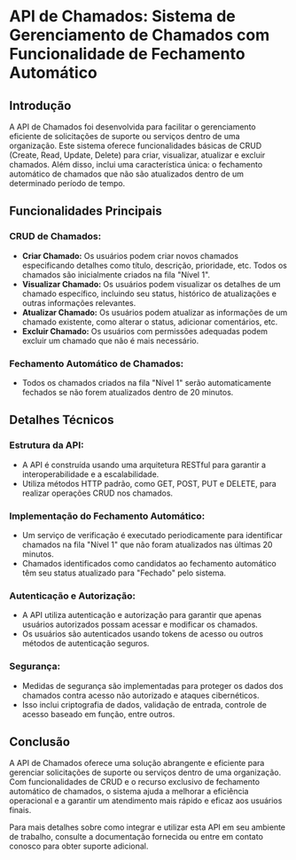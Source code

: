 # API de Chamados: Sistema de Gerenciamento de Chamados com Funcionalidade de Fechamento Automático

## Introdução
A API de Chamados foi desenvolvida para facilitar o gerenciamento eficiente de solicitações de suporte ou serviços dentro de uma organização. Este sistema oferece funcionalidades básicas de CRUD (Create, Read, Update, Delete) para criar, visualizar, atualizar e excluir chamados. Além disso, inclui uma característica única: o fechamento automático de chamados que não são atualizados dentro de um determinado período de tempo.

## Funcionalidades Principais

### CRUD de Chamados:
- **Criar Chamado:** Os usuários podem criar novos chamados especificando detalhes como título, descrição, prioridade, etc. Todos os chamados são inicialmente criados na fila "Nível 1".
- **Visualizar Chamado:** Os usuários podem visualizar os detalhes de um chamado específico, incluindo seu status, histórico de atualizações e outras informações relevantes.
- **Atualizar Chamado:** Os usuários podem atualizar as informações de um chamado existente, como alterar o status, adicionar comentários, etc.
- **Excluir Chamado:** Os usuários com permissões adequadas podem excluir um chamado que não é mais necessário.

### Fechamento Automático de Chamados:
- Todos os chamados criados na fila "Nível 1" serão automaticamente fechados se não forem atualizados dentro de 20 minutos.

## Detalhes Técnicos

### Estrutura da API:
- A API é construída usando uma arquitetura RESTful para garantir a interoperabilidade e a escalabilidade.
- Utiliza métodos HTTP padrão, como GET, POST, PUT e DELETE, para realizar operações CRUD nos chamados.

### Implementação do Fechamento Automático:
- Um serviço de verificação é executado periodicamente para identificar chamados na fila "Nível 1" que não foram atualizados nas últimas 20 minutos.
- Chamados identificados como candidatos ao fechamento automático têm seu status atualizado para "Fechado" pelo sistema.

### Autenticação e Autorização:
- A API utiliza autenticação e autorização para garantir que apenas usuários autorizados possam acessar e modificar os chamados.
- Os usuários são autenticados usando tokens de acesso ou outros métodos de autenticação seguros.

### Segurança:
- Medidas de segurança são implementadas para proteger os dados dos chamados contra acesso não autorizado e ataques cibernéticos.
- Isso inclui criptografia de dados, validação de entrada, controle de acesso baseado em função, entre outros.

## Conclusão

A API de Chamados oferece uma solução abrangente e eficiente para gerenciar solicitações de suporte ou serviços dentro de uma organização. Com funcionalidades de CRUD e o recurso exclusivo de fechamento automático de chamados, o sistema ajuda a melhorar a eficiência operacional e a garantir um atendimento mais rápido e eficaz aos usuários finais.

Para mais detalhes sobre como integrar e utilizar esta API em seu ambiente de trabalho, consulte a documentação fornecida ou entre em contato conosco para obter suporte adicional.
